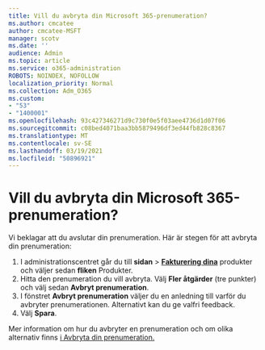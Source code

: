 ```yaml
---
title: Vill du avbryta din Microsoft 365-prenumeration?
ms.author: cmcatee
author: cmcatee-MSFT
manager: scotv
ms.date: ''
audience: Admin
ms.topic: article
ms.service: o365-administration
ROBOTS: NOINDEX, NOFOLLOW
localization_priority: Normal
ms.collection: Adm_O365
ms.custom:
- "53"
- "1400001"
ms.openlocfilehash: 93c427346271d9c730f0e5f03aee4736d1d07f06
ms.sourcegitcommit: c08bed4071baa3bb5879496df3ed44fb828c8367
ms.translationtype: MT
ms.contentlocale: sv-SE
ms.lasthandoff: 03/19/2021
ms.locfileid: "50896921"
---
```

# <a name="canceling-your-microsoft-365-subscription"></a>Vill du avbryta din Microsoft 365-prenumeration?

Vi beklagar att du avslutar din prenumeration. Här är stegen för att avbryta din prenumeration:

1. I administrationscentret går du till **sidan**  >  **[Fakturering dina](https://go.microsoft.com/fwlink/p/?linkid=842054)** produkter och väljer sedan **fliken** Produkter.
2. Hitta den prenumeration du vill avbryta. Välj **Fler åtgärder** (tre punkter) och välj sedan **Avbryt prenumeration**.
3. I fönstret **Avbryt prenumeration** väljer du en anledning till varför du avbryter prenumerationen. Alternativt kan du ge valfri feedback.
4. Välj **Spara**.

Mer information om hur du avbryter en prenumeration och om olika alternativ finns [i Avbryta din prenumeration.](https://docs.microsoft.com/microsoft-365/commerce/subscriptions/cancel-your-subscription)
